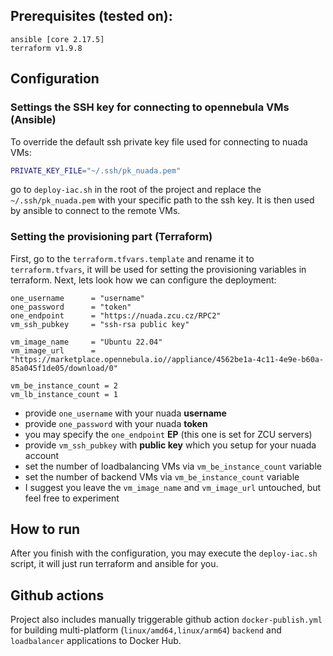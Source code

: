 ## Prerequisites (tested on):
	ansible [core 2.17.5]
	terraform v1.9.8

## Configuration

### Settings the SSH key for connecting to opennebula VMs (Ansible)

To override the default ssh private key file used for connecting to nuada VMs:

```sh title="deploy-iac.sh"
PRIVATE_KEY_FILE="~/.ssh/pk_nuada.pem"
```

go to `deploy-iac.sh` in the root of the project and replace the `~/.ssh/pk_nuada.pem` with your specific path to the ssh key. It is then used by ansible to connect to the remote VMs.

### Setting the provisioning part (Terraform)

First, go to the `terraform.tfvars.template` and rename it to `terraform.tfvars`, it will be used for setting the provisioning variables in terraform.
Next, lets look how we can configure the deployment:
```
one_username      = "username"
one_password      = "token"
one_endpoint      = "https://nuada.zcu.cz/RPC2"
vm_ssh_pubkey     = "ssh-rsa public key"

vm_image_name     = "Ubuntu 22.04"
vm_image_url      = "https://marketplace.opennebula.io//appliance/4562be1a-4c11-4e9e-b60a-85a045f1de05/download/0"

vm_be_instance_count = 2
vm_lb_instance_count = 1
```

- provide `one_username` with your nuada **username**
- provide `one_password` with your nuada **token**
- you may specify the `one_endpoint` **EP** (this one is set for ZCU servers)
- provide `vm_ssh_pubkey` with **public key** which you setup for your nuada account
- set the number of loadbalancing VMs via `vm_be_instance_count` variable
- set the number of backend VMs via `vm_be_instance_count` variable
- I suggest you leave the `vm_image_name` and `vm_image_url` untouched, but feel free to experiment

## How to run

After you finish with the configuration, you may execute the `deploy-iac.sh` script, it will just run terraform and ansible for you.

## Github actions

Project also includes manually triggerable github action `docker-publish.yml` for building multi-platform (`linux/amd64,linux/arm64`) `backend` and `loadbalancer` applications to Docker Hub.

